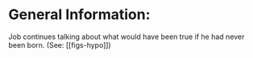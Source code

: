 # General Information:

Job continues talking about what would have been true if he had never been born. (See: [[figs-hypo]])